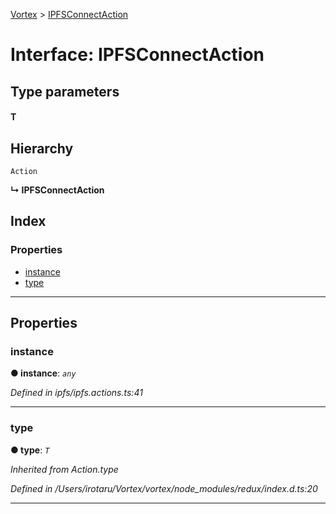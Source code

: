[Vortex](../README.md) > [IPFSConnectAction](../interfaces/ipfsconnectaction.md)

# Interface: IPFSConnectAction

## Type parameters
#### T 
## Hierarchy

 `Action`

**↳ IPFSConnectAction**

## Index

### Properties

* [instance](ipfsconnectaction.md#instance)
* [type](ipfsconnectaction.md#type)

---

## Properties

<a id="instance"></a>

###  instance

**● instance**: *`any`*

*Defined in ipfs/ipfs.actions.ts:41*

___
<a id="type"></a>

###  type

**● type**: *`T`*

*Inherited from Action.type*

*Defined in /Users/irotaru/Vortex/vortex/node_modules/redux/index.d.ts:20*

___

